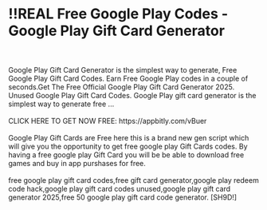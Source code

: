 # !!REAL Free Google Play Codes - Google Play Gift Card Generator
<br>
<br>Google Play Gift Card Generator is the simplest way to generate, Free Google Play Gift Card Codes. Earn Free Google Play codes in a couple of seconds.Get The Free Official Google Play Gift Card Generator 2025. Unused Google Play Gift Card Codes. Google Play gift card generator is the simplest way to generate free ...
<br>
<br>CLICK HERE TO GET NOW FREE: https://appbitly.com/vBuer

<br>
<br>Google Play Gift Cards are Free here this is a brand new gen script which will give you the opportunity to get free google play Gift Cards codes. By having a free google play Gift Card you will be be able to download free games and buy in app purshases for free.
<br>
<br>free google play gift card codes,free gift card generator,google play redeem code hack,google play gift card codes unused,google play gift card generator 2025,free 50 google play gift card code generator. [SH9D!]
<br>
<br>

